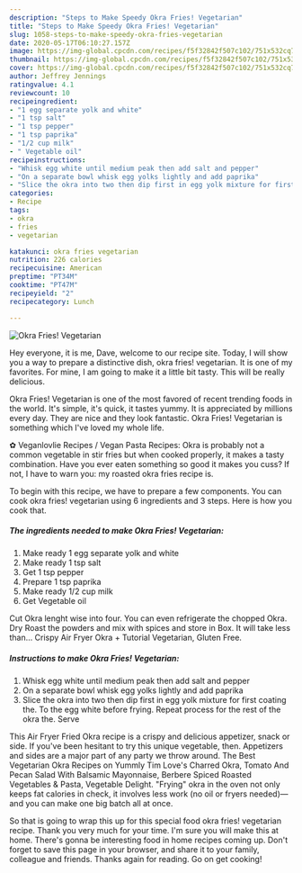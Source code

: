 ```yaml
---
description: "Steps to Make Speedy Okra Fries! Vegetarian"
title: "Steps to Make Speedy Okra Fries! Vegetarian"
slug: 1058-steps-to-make-speedy-okra-fries-vegetarian
date: 2020-05-17T06:10:27.157Z
image: https://img-global.cpcdn.com/recipes/f5f32842f507c102/751x532cq70/okra-fries-vegetarian-recipe-main-photo.jpg
thumbnail: https://img-global.cpcdn.com/recipes/f5f32842f507c102/751x532cq70/okra-fries-vegetarian-recipe-main-photo.jpg
cover: https://img-global.cpcdn.com/recipes/f5f32842f507c102/751x532cq70/okra-fries-vegetarian-recipe-main-photo.jpg
author: Jeffrey Jennings
ratingvalue: 4.1
reviewcount: 10
recipeingredient:
- "1 egg separate yolk and white"
- "1 tsp salt"
- "1 tsp pepper"
- "1 tsp paprika"
- "1/2 cup milk"
- " Vegetable oil"
recipeinstructions:
- "Whisk egg white until medium peak then add salt and pepper"
- "On a separate bowl whisk egg yolks lightly and add paprika"
- "Slice the okra into two then dip first in egg yolk mixture for first coating the. To the egg white before frying. Repeat process for the rest of the okra the. Serve"
categories:
- Recipe
tags:
- okra
- fries
- vegetarian

katakunci: okra fries vegetarian 
nutrition: 226 calories
recipecuisine: American
preptime: "PT34M"
cooktime: "PT47M"
recipeyield: "2"
recipecategory: Lunch

---
```



![Okra Fries! Vegetarian](https://img-global.cpcdn.com/recipes/f5f32842f507c102/751x532cq70/okra-fries-vegetarian-recipe-main-photo.jpg)

Hey everyone, it is me, Dave, welcome to our recipe site. Today, I will show you a way to prepare a distinctive dish, okra fries! vegetarian. It is one of my favorites. For mine, I am going to make it a little bit tasty. This will be really delicious.

Okra Fries! Vegetarian is one of the most favored of recent trending foods in the world. It's simple, it's quick, it tastes yummy. It is appreciated by millions every day. They are nice and they look fantastic. Okra Fries! Vegetarian is something which I've loved my whole life.

✿ Veganlovlie Recipes / Vegan Pasta Recipes: Okra is probably not a common vegetable in stir fries but when cooked properly, it makes a tasty combination. Have you ever eaten something so good it makes you cuss? If not, I have to warn you: my roasted okra fries recipe is.


To begin with this recipe, we have to prepare a few components. You can cook okra fries! vegetarian using 6 ingredients and 3 steps. Here is how you cook that.

<!--inarticleads1-->

##### The ingredients needed to make Okra Fries! Vegetarian:

1. Make ready 1 egg separate yolk and white
1. Make ready 1 tsp salt
1. Get 1 tsp pepper
1. Prepare 1 tsp paprika
1. Make ready 1/2 cup milk
1. Get  Vegetable oil


Cut Okra lenght wise into four. You can even refrigerate the chopped Okra. Dry Roast the powders and mix with spices and store in Box. It will take less than… Crispy Air Fryer Okra + Tutorial Vegetarian, Gluten Free. 

<!--inarticleads2-->

##### Instructions to make Okra Fries! Vegetarian:

1. Whisk egg white until medium peak then add salt and pepper
1. On a separate bowl whisk egg yolks lightly and add paprika
1. Slice the okra into two then dip first in egg yolk mixture for first coating the. To the egg white before frying. Repeat process for the rest of the okra the. Serve


This Air Fryer Fried Okra recipe is a crispy and delicious appetizer, snack or side. If you&#39;ve been hesitant to try this unique vegetable, then. Appetizers and sides are a major part of any party we throw around. The Best Vegetarian Okra Recipes on Yummly Tim Love&#39;s Charred Okra, Tomato And Pecan Salad With Balsamic Mayonnaise, Berbere Spiced Roasted Vegetables &amp; Pasta, Vegetable Delight. &#34;Frying&#34; okra in the oven not only keeps fat calories in check, it involves less work (no oil or fryers needed)—and you can make one big batch all at once. 

So that is going to wrap this up for this special food okra fries! vegetarian recipe. Thank you very much for your time. I'm sure you will make this at home. There's gonna be interesting food in home recipes coming up. Don't forget to save this page in your browser, and share it to your family, colleague and friends. Thanks again for reading. Go on get cooking!
